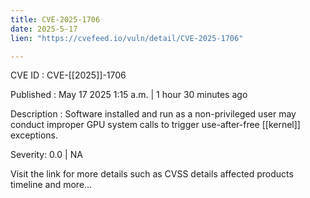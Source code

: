 ```yaml
---
title: CVE-2025-1706
date: 2025-5-17
lien: "https://cvefeed.io/vuln/detail/CVE-2025-1706"

---
```


CVE ID : CVE-[[2025]]-1706

Published :  May 17
2025
1:15 a.m. | 1 hour
30 minutes ago

Description : Software installed and run as a non-privileged user may conduct improper GPU system calls to trigger use-after-free [[kernel]] exceptions.

Severity: 0.0 | NA

Visit the link for more details
such as CVSS details
affected products
timeline
and more...
